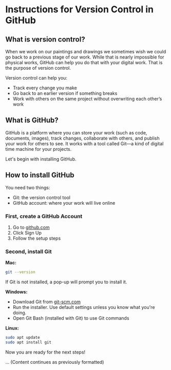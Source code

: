 # Instructions for Version Control in GitHub

## What is version control?

When we work on our paintings and drawings we sometimes wish we could go back to a previous stage of our work. While that is nearly impossible for physical works, GitHub can help you do that with your digital work. That is the purpose of version control.

Version control can help you:

- Track every change you make
- Go back to an earlier version if something breaks
- Work with others on the same project without overwriting each other’s work

## What is GitHub?

GitHub is a platform where you can store your work (such as code, documents, images), track changes, collaborate with others, and publish your work for others to see. It works with a tool called Git—a kind of digital time machine for your projects.

Let's begin with installing GitHub.

## How to install GitHub

You need two things:

- Git: the version control tool
- GitHub account: where your work will live online

### First, create a GitHub Account

1. Go to [github.com](https://github.com)
2. Click Sign Up
3. Follow the setup steps

### Second, install Git

**Mac:**
```bash
git --version
```
If Git is not installed, a pop-up will prompt you to install it.

**Windows:**
- Download Git from [git-scm.com](https://git-scm.com/download/win)
- Run the installer. Use default settings unless you know what you're doing.
- Open Git Bash (installed with Git) to use Git commands

**Linux:**
```bash
sudo apt update
sudo apt install git
```

Now you are ready for the next steps!

... (Content continues as previously formatted)
